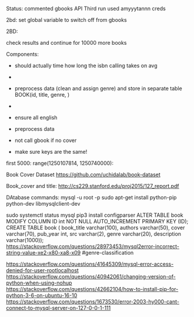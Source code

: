 Status: commented gbooks API
Third run
used amyyytannn creds


2bd: set global variable to switch off from gbooks

2BD:



check results and continue for 10000 more books



Components:
- should actually time how long the isbn calling takes on avg
-

- preprocess data (clean and assign genre) and store in separate table BOOK(id, title, genre, )
-


- ensure all english
- preprocess data
- not call gbook if no cover
- make sure keys are the same!


first 5000: range(1250107814, 1250740000):

Book Cover Dataset
https://github.com/uchidalab/book-dataset

Book_cover and title:
http://cs229.stanford.edu/proj2015/127_report.pdf

DAtabase commands:
mysql -u root -p
sudo apt-get install python-pip python-dev libmysqlclient-dev

sudo systemctl status mysql
pip3 install configparser
ALTER TABLE book MODIFY COLUMN ID int NOT NULL AUTO_INCREMENT PRIMARY KEY (ID);
CREATE TABLE book ( book_title varchar(100), authors varchar(50), cover varchar(70), pub_year int, src varchar(2), genre varchar(20), description varchar(1000));
https://stackoverflow.com/questions/28973453/mysql2error-incorrect-string-value-xe2-x80-xa8-x09
#genre-classification

https://stackoverflow.com/questions/41645309/mysql-error-access-denied-for-user-rootlocalhost
https://stackoverflow.com/questions/40942061/changing-version-of-python-when-using-nohup
https://stackoverflow.com/questions/42662104/how-to-install-pip-for-python-3-6-on-ubuntu-16-10
https://stackoverflow.com/questions/1673530/error-2003-hy000-cant-connect-to-mysql-server-on-127-0-0-1-111